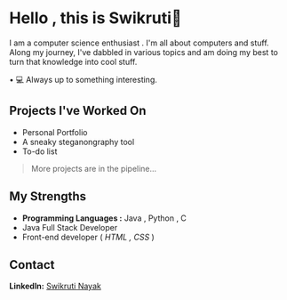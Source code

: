 # Hello , this is Swikruti👋
I am a computer science enthusiast . I'm all about computers and stuff. Along my journey, I've dabbled in various topics and am doing my best to turn that knowledge into cool stuff.
	
  • 💻 Always up to something interesting.

## Projects I've Worked On
+ Personal Portfolio
+ A sneaky steganongraphy tool
+ To-do list
> More projects are in the pipeline...

## My Strengths
- **Programming Languages :** Java , Python , C
- Java Full Stack Developer
- Front-end developer ( *HTML , CSS* )

## Contact
**LinkedIn:** [Swikruti Nayak](https://www.linkedin.com/in/swikruti-nayak2133/)
